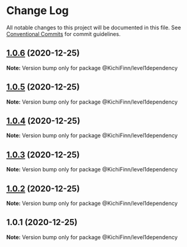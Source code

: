 # Change Log

All notable changes to this project will be documented in this file.
See [Conventional Commits](https://conventionalcommits.org) for commit guidelines.

## [1.0.6](https://github.com/KichiFinn/check-lerna-publish/compare/@KichiFinn/level1dependency@1.0.5...@KichiFinn/level1dependency@1.0.6) (2020-12-25)

**Note:** Version bump only for package @KichiFinn/level1dependency





## [1.0.5](https://github.com/KichiFinn/check-lerna-publish/compare/@KichiFinn/level1dependency@1.0.4...@KichiFinn/level1dependency@1.0.5) (2020-12-25)

**Note:** Version bump only for package @KichiFinn/level1dependency





## [1.0.4](https://github.com/KichiFinn/check-lerna-publish/compare/@KichiFinn/level1dependency@1.0.3...@KichiFinn/level1dependency@1.0.4) (2020-12-25)

**Note:** Version bump only for package @KichiFinn/level1dependency





## [1.0.3](https://github.com/KichiFinn/check-lerna-publish/compare/@KichiFinn/level1dependency@1.0.2...@KichiFinn/level1dependency@1.0.3) (2020-12-25)

**Note:** Version bump only for package @KichiFinn/level1dependency





## [1.0.2](https://github.com/KichiFinn/check-lerna-publish/compare/@KichiFinn/level1dependency@1.0.1...@KichiFinn/level1dependency@1.0.2) (2020-12-25)

**Note:** Version bump only for package @KichiFinn/level1dependency





## 1.0.1 (2020-12-25)

**Note:** Version bump only for package @KichiFinn/level1dependency
